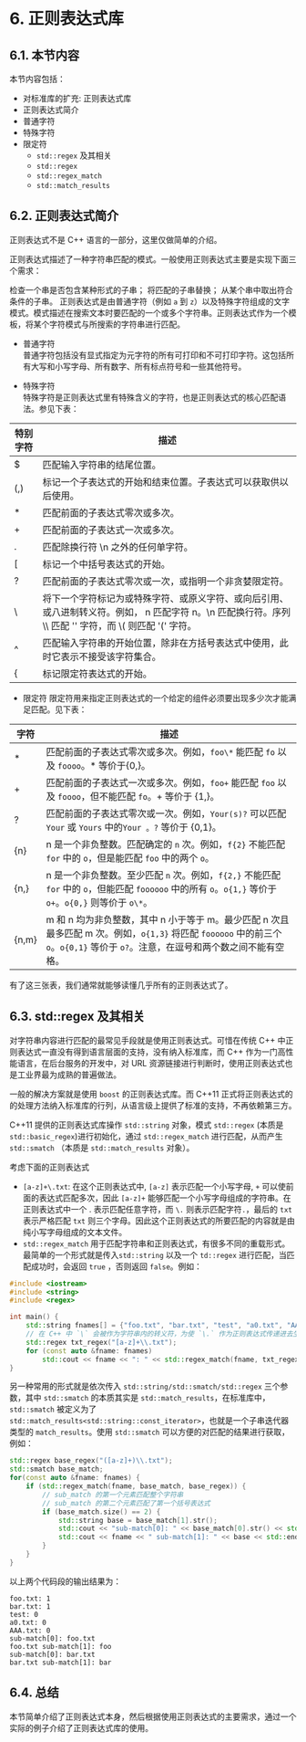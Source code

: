 # 6. 正则表达式库
## 6.1. 本节内容
本节内容包括：

- 对标准库的扩充: 正则表达式库
- 正则表达式简介
- 普通字符
- 特殊字符
- 限定符
	- `std::regex` 及其相关
	- `std::regex`
	- `std::regex_match`
	- `std::match_results`
## 6.2. 正则表达式简介
正则表达式不是 C++ 语言的一部分，这里仅做简单的介绍。

正则表达式描述了一种字符串匹配的模式。一般使用正则表达式主要是实现下面三个需求：

检查一个串是否包含某种形式的子串；
将匹配的子串替换；
从某个串中取出符合条件的子串。
正则表达式是由普通字符（例如 `a` 到 `z`）以及特殊字符组成的文字模式。模式描述在搜索文本时要匹配的一个或多个字符串。正则表达式作为一个模板，将某个字符模式与所搜索的字符串进行匹配。
- 普通字符  
普通字符包括没有显式指定为元字符的所有可打印和不可打印字符。这包括所有大写和小写字母、所有数字、所有标点符号和一些其他符号。

- 特殊字符  
特殊字符是正则表达式里有特殊含义的字符，也是正则表达式的核心匹配语法。参见下表：

特别字符 | 描述
-------- | -------------------
$        | 匹配输入字符串的结尾位置。
(,)      | 标记一个子表达式的开始和结束位置。子表达式可以获取供以后使用。
\*       | 匹配前面的子表达式零次或多次。
\+       | 匹配前面的子表达式一次或多次。
.        | 匹配除换行符 \n 之外的任何单字符。
[        | 标记一个中括号表达式的开始。
?        | 匹配前面的子表达式零次或一次，或指明一个非贪婪限定符。
\        | 将下一个字符标记为或特殊字符、或原义字符、或向后引用、或八进制转义符。例如， n 匹配字符 n。\n 匹配换行符。序列 \\\\ 匹配 '\' 字符，而 \\\( 则匹配 '(' 字符。
^        | 匹配输入字符串的开始位置，除非在方括号表达式中使用，此时它表示不接受该字符集合。
{        | 标记限定符表达式的开始。

- 限定符
限定符用来指定正则表达式的一个给定的组件必须要出现多少次才能满足匹配。见下表：

字符  | 描述
----  | -----
\*    | 匹配前面的子表达式零次或多次。例如，`foo\*` 能匹配 `fo` 以及 `foooo`。\* 等价于{0,}。
\+     | 匹配前面的子表达式一次或多次。例如，`foo+` 能匹配 `foo` 以及 `foooo`，但不能匹配 `fo`。+ 等价于 {1,}。
?     | 匹配前面的子表达式零次或一次。例如，`Your(s)?` 可以匹配 `Your` 或 `Yours` 中的`Your 。?` 等价于 {0,1}。
{n}   | n 是一个非负整数。匹配确定的 `n` 次。例如，`f{2}` 不能匹配 `for` 中的 `o`，但是能匹配 `foo` 中的两个 `o`。
{n,}  | n 是一个非负整数。至少匹配 `n` 次。例如，`f{2,}` 不能匹配 `for` 中的 `o`，但能匹配 `foooooo` 中的所有 `o`。`o{1,}` 等价于 `o+`。`o{0,}` 则等价于 `o\*`。
{n,m} | m 和 n 均为非负整数，其中 n 小于等于 m。最少匹配 n 次且最多匹配 m 次。例如，`o{1,3}` 将匹配 `foooooo` 中的前三个 `o`。`o{0,1}` 等价于 `o?`。注意，在逗号和两个数之间不能有空格。

有了这三张表，我们通常就能够读懂几乎所有的正则表达式了。

## 6.3. std::regex 及其相关
对字符串内容进行匹配的最常见手段就是使用正则表达式。可惜在传统 C++ 中正则表达式一直没有得到语言层面的支持，没有纳入标准库，而 C++ 作为一门高性能语言，在后台服务的开发中，对 URL 资源链接进行判断时，使用正则表达式也是工业界最为成熟的普遍做法。

一般的解决方案就是使用 `boost` 的正则表达式库。而 C++11 正式将正则表达式的的处理方法纳入标准库的行列，从语言级上提供了标准的支持，不再依赖第三方。

C++11 提供的正则表达式库操作 `std::string` 对象，模式 `std::regex` (本质是 `std::basic_regex`)进行初始化，通过 `std::regex_match` 进行匹配，从而产生 `std::smatch` （本质是 `std::match_results` 对象）。

考虑下面的正则表达式

- `[a-z]+\.txt`: 在这个正则表达式中, `[a-z]` 表示匹配一个小写字母, `+` 可以使前面的表达式匹配多次，因此 `[a-z]+` 能够匹配一个小写字母组成的字符串。在正则表达式中一个 . 表示匹配任意字符，而 `\.` 则表示匹配字符`.`，最后的 `txt` 表示严格匹配 `txt` 则三个字母。因此这个正则表达式的所要匹配的内容就是由纯小写字母组成的文本文件。
- `std::regex_match` 用于匹配字符串和正则表达式，有很多不同的重载形式。最简单的一个形式就是传入`std::string` 以及一个 `td::regex` 进行匹配，当匹配成功时，会返回 `true` ，否则返回 `false`。例如：
```cpp
#include <iostream>
#include <string>
#include <regex>

int main() {
    std::string fnames[] = {"foo.txt", "bar.txt", "test", "a0.txt", "AAA.txt"};
    // 在 C++ 中 `\` 会被作为字符串内的转义符，为使 `\.` 作为正则表达式传递进去生效，需要对 `\` 进行二次转义，从而有 `\\.`
    std::regex txt_regex("[a-z]+\\.txt");
    for (const auto &fname: fnames)
        std::cout << fname << ": " << std::regex_match(fname, txt_regex) << std::endl;
}
```
另一种常用的形式就是依次传入 `std::string/std::smatch/std::regex` 三个参数，其中 `std::smatch` 的本质其实是 `std::match_results`，在标准库中， `std::smatch` 被定义为了 `std::match_results<std::string::const_iterator>`，也就是一个子串迭代器类型的 `match_results`。使用 `std::smatch` 可以方便的对匹配的结果进行获取，例如：
```cpp
std::regex base_regex("([a-z]+)\\.txt");
std::smatch base_match;
for(const auto &fname: fnames) {
    if (std::regex_match(fname, base_match, base_regex)) {
        // sub_match 的第一个元素匹配整个字符串
        // sub_match 的第二个元素匹配了第一个括号表达式
        if (base_match.size() == 2) {
            std::string base = base_match[1].str();
            std::cout << "sub-match[0]: " << base_match[0].str() << std::endl;
            std::cout << fname << " sub-match[1]: " << base << std::endl;
        }
    }
}
```
以上两个代码段的输出结果为：
```
foo.txt: 1
bar.txt: 1
test: 0
a0.txt: 0
AAA.txt: 0
sub-match[0]: foo.txt
foo.txt sub-match[1]: foo
sub-match[0]: bar.txt
bar.txt sub-match[1]: bar
```
## 6.4. 总结
本节简单介绍了正则表达式本身，然后根据使用正则表达式的主要需求，通过一个实际的例子介绍了正则表达式库的使用。
